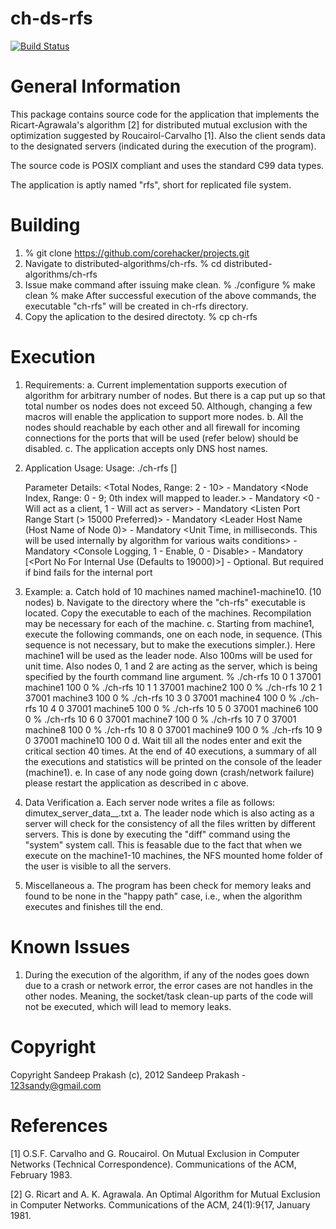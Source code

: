 ch-ds-rfs
=========

[![Build Status](https://travis-ci.org/corehacker/ch-ds-rfs.png?branch=master)](https://travis-ci.org/corehacker/ch-ds-rfs)

General Information
===================
This package contains source code for the application that implements the
Ricart-Agrawala's algorithm [2] for distributed mutual exclusion with the
optimization suggested by Roucairol-Carvalho [1]. Also the client sends
data to the designated servers (indicated during the execution of the program).


The source code is POSIX compliant and uses the standard C99 data types.

The application is aptly named "rfs", short for replicated file system.

Building
========
1. % git clone https://github.com/corehacker/projects.git
2. Navigate to distributed-algorithms/ch-rfs.
   % cd distributed-algorithms/ch-rfs
3. Issue make command after issuing make clean.
   % ./configure
   % make clean
   % make
   After successful execution of the above commands, the executable "ch-rfs"
   will be created in ch-rfs directory.
4. Copy the aplication to the desired directoty.
   % cp ch-rfs <Desired Directory>
   
Execution
=========
1. Requirements:
   a. Current implementation supports execution of algorithm for arbitrary number 
      of nodes. But there is a cap put up so that total number os nodes does not
	  exceed 50. Although, changing a few macros will enable the application to 
	  support more nodes.
   b. All the nodes should reachable by each other and all firewall for incoming
      connections for the ports that will be used (refer below) should be
      disabled.
   c. The application accepts only DNS host names.

2. Application Usage:
   Usage: 
       ./ch-rfs <Total Nodes> <Node Index> <Act as Server> <Listen Port Range Start> 
		<Leader Host Name> <Unit Time> <Console Logging> [<Port No For Internal Use>]
   
   Parameter Details: 
        <Total Nodes, Range: 2 - 10> - Mandatory
        <Node Index, Range: 0 - 9; 0th index will mapped to leader.> - Mandatory
        <0 - Will act as a client, 1 - Will act as server> - Mandatory
        <Listen Port Range Start (> 15000 Preferred)> - Mandatory
        <Leader Host Name (Host Name of Node 0)> - Mandatory
        <Unit Time, in milliseconds. This will be used internally by algorithm for 
		 various waits conditions> - Mandatory
        <Console Logging, 1 - Enable, 0 - Disable> - Mandatory
        [<Port No For Internal Use (Defaults to 19000)>] - Optional. But required if 
		  bind fails for the internal port


3. Example:
   a. Catch hold of 10 machines named machine1-machine10. (10 nodes)
   b. Navigate to the directory where the "ch-rfs" executable is located.
      Copy the executable to each of the machines. Recompilation may be necessary
	  for each of the machine.
   c. Starting from machine1, execute the following commands, one on
      each node, in sequence. (This sequence is not necessary, but to make the
      executions simpler.). Here machine1 will be used as the leader
      node. Also 100ms will be used for unit time. Also nodes 0, 1 and 2 are acting
	  as the server, which is being specified by the fourth command line argument.
      % ./ch-rfs 10 0 1 37001 machine1 100 0
      % ./ch-rfs 10 1 1 37001 machine2 100 0
      % ./ch-rfs 10 2 1 37001 machine3 100 0
      % ./ch-rfs 10 3 0 37001 machine4 100 0
      % ./ch-rfs 10 4 0 37001 machine5 100 0
      % ./ch-rfs 10 5 0 37001 machine6 100 0
      % ./ch-rfs 10 6 0 37001 machine7 100 0
      % ./ch-rfs 10 7 0 37001 machine8 100 0
      % ./ch-rfs 10 8 0 37001 machine9 100 0
      % ./ch-rfs 10 9 0 37001 machine10 100 0
   d. Wait till all the nodes enter and exit the critical section 40 times. At 
      the end of 40 executions, a summary of all the executions and statistics
      will be printed on the console of the leader (machine1).
   e. In case of any node going down (crash/network failure) please restart the
      application as described in c above.

4. Data Verification
   a. Each server node writes a file as follows:
      dimutex_server_data_<Node Index>_<Server DNS Hostname>.txt
   a. The leader node which is also acting as a server will check for the 
      consistency of all the files written by different servers. This is done
	  by executing the "diff" command using the "system" system call. This is
	  feasable due to the fact that when we execute on the machine1-10 machines, 
	  the NFS mounted home folder of the user is visible to all the servers.
	  
5. Miscellaneous
	a. The program has been check for memory leaks and found to be none in the
	   "happy path" case, i.e., when the algorithm executes and finishes till
	   the end.
   
Known Issues
============
1. During the execution of the algorithm, if any of the nodes goes down due to
   a crash or network error, the error cases are not handles in the other 
   nodes. Meaning, the socket/task clean-up parts of the code will not be 
   executed, which will lead to memory leaks.
   
Copyright
=========
Copyright Sandeep Prakash (c), 2012
Sandeep Prakash - 123sandy@gmail.com

References
==========
[1] O.S.F. Carvalho and G. Roucairol. On Mutual Exclusion in Computer Networks 
(Technical Correspondence). Communications of the ACM, February 1983.

[2] G. Ricart and A. K. Agrawala. An Optimal Algorithm for Mutual Exclusion in
Computer Networks. Communications of the ACM, 24(1):9{17, January 1981.
